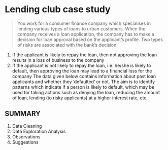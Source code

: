 # Lending club case study
> You work for a consumer finance company which specialises in lending various types of loans to urban customers. When the company
receives a loan application, the company has to make a decision for loan approval based on the applicant’s profile.
Two types of risks are associated with the bank’s decision:
1. If the applicant is likely to repay the loan, then not approving the loan results in a loss of business to the company
2. If the applicant is not likely to repay the loan, i.e. he/she is likely to default, then approving the loan may lead to a financial loss for the
company
The data given below contains information about past loan applicants and whether they ‘defaulted’ or not. The aim is to
identify patterns which indicate if a person is likely to default, which may be used for taking actions such as denying
the loan, reducing the amount of loan, lending (to risky applicants) at a higher interest rate, etc.


## SUMMARY
1. Data Cleaning​
2. Data Exploration Analysis​
3. Observations​
4. Suggestions

<!-- You can include any other section that is pertinent to your problem -->





<!-- Optional -->
<!-- ## License -->
<!-- This project is open source and available under the [... License](). -->

<!-- You don't have to include all sections - just the one's relevant to your project -->
